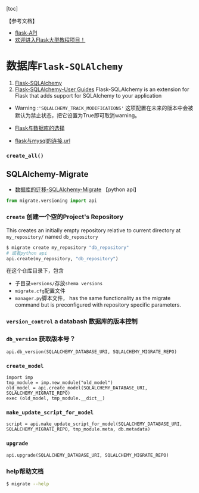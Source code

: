 [toc]

【参考文档】   
* [flask-API](http://www.pythondoc.com/flask/api.html#api)
* [欢迎进入Flask大型教程项目！](http://www.pythondoc.com/flask-mega-tutorial/index.html)

# 数据库`Flask-SQLAlchemy`
1. [Flask-SQLAlchemy](http://www.sqlalchemy.org/)
2. [Flask-SQLAlchemy-User Guides](http://flask-sqlalchemy.pocoo.org/2.1/)
Flask-SQLAlchemy is an extension for Flask that adds support for SQLAlchemy to your application

* Warning :`'SQLALCHEMY_TRACK_MODIFICATIONS'` 这项配置在未来的版本中会被默认为禁止状态，把它设置为True即可取消warning。

* [Flask与数据库的选择](wiz://open_document?guid=b3c02697-0847-4656-94ac-4ffb116630e4&kbguid=&private_kbguid=26cdc8d6-8c7b-46e1-858b-50f63a1c8d67)
* [flask与mysql的连接,url](wiz://open_document?guid=b7fb7b49-83c7-462c-ae21-842e2e4c72bd&kbguid=&private_kbguid=26cdc8d6-8c7b-46e1-858b-50f63a1c8d67)

### `create_all()`

## SQLAlchemy-Migrate

* [数据库的迁移-SQLAlchemy-Migrate](https://sqlalchemy-migrate.readthedocs.io/en/latest/) 
【python api】 
```python
from migrate.versioning import api
```

### `create` 创建一个空的Project's Repository

This creates an initially empty repository relative to current directory at `my_repository/` named `db_repository`

```python
$ migrate create my_repository "db_repository"
# 或者python api
api.create(my_repository, "db_repository")
```

在这个仓库目录下，包含
* 子目录`versions/`存放`shema versions`
* `migrate.cfg`配置文件
* `manager.py`脚本文件， has the same functionality as the migrate command but is preconfigured with repository specific parameters.

### `version_control` a databash 数据库的版本控制

### `db_version` 获取版本号？
```
api.db_version(SQLALCHEMY_DATABASE_URI, SQLALCHEMY_MIGRATE_REPO)
```

### `create_model`
```
import imp
tmp_module = imp.new_module("old_model")
old_model = api.create_model(SQLALCHEMY_DATABASE_URI, SQLALCHEMY_MIGRATE_REPO)
exec (old_model, tmp_module.__dict__)
```

### `make_update_script_for_model`
```
script = api.make_update_script_for_model(SQLALCHEMY_DATABASE_URI, SQLALCHEMY_MIGRATE_REPO, tmp_module.meta, db.metadata)
```

### `upgrade`
```
api.upgrade(SQLALCHEMY_DATABASE_URI, SQLALCHEMY_MIGRATE_REPO)
```

### help帮助文档
```bash
$ migrate --help
```

